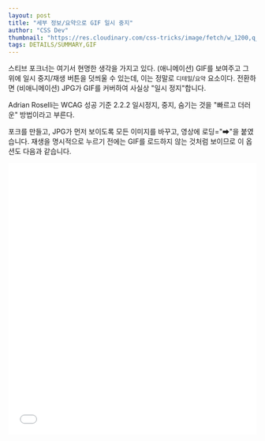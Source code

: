 ```yaml
---
layout: post
title: "세부 정보/요약으로 GIF 일시 중지"
author: "CSS Dev"
thumbnail: "https://res.cloudinary.com/css-tricks/image/fetch/w_1200,q_auto,f_auto/https://css-tricks.com/wp-content/uploads/2020/07/gif-play-pause.png"
tags: DETAILS/SUMMARY,GIF
---
```



스티브 포크너는 여기서 현명한 생각을 가지고 있다. (애니메이션) GIF를 보여주고 그 위에 일시 중지/재생 버튼을 덧씌울 수 있는데, 이는 정말로 `디테일`/`요약` 요소이다. 전환하면 (비애니메이션) JPG가 GIF를 커버하여 사실상 "일시 정지"합니다.

Adrian Roselli는 WCAG 성공 기준 2.2.2 일시정지, 중지, 숨기는 것을 "빠르고 더러운" 방법이라고 부른다.

포크를 만들고, JPG가 먼저 보이도록 모든 이미지를 바꾸고, 영상에 로딩="➡"을 붙였습니다. 재생을 명시적으로 누르기 전에는 GIF를 로드하지 않는 것처럼 보이므로 이 옵션도 다음과 같습니다.

<div class="wp-block-cp-codepen-gutenberg-embed-block cp_embed_wrapper resizable" style="height: 550px;"><iframe id="cp_embed_pogQJER" src="//codepen.io/anon/embed/pogQJER?height=550&amp;theme-id=1&amp;slug-hash=pogQJER&amp;default-tab=html,result" height="550" scrolling="no" frameborder="0" allowfullscreen="" allowpaymentrequest="" name="CodePen Embed pogQJER" title="CodePen Embed pogQJER" class="cp_embed_iframe" style="width: 100%; overflow: hidden; height: 100%;">CodePen Embed Fallback</iframe><div class="win-size-grip" style="touch-action: none;"></div></div>